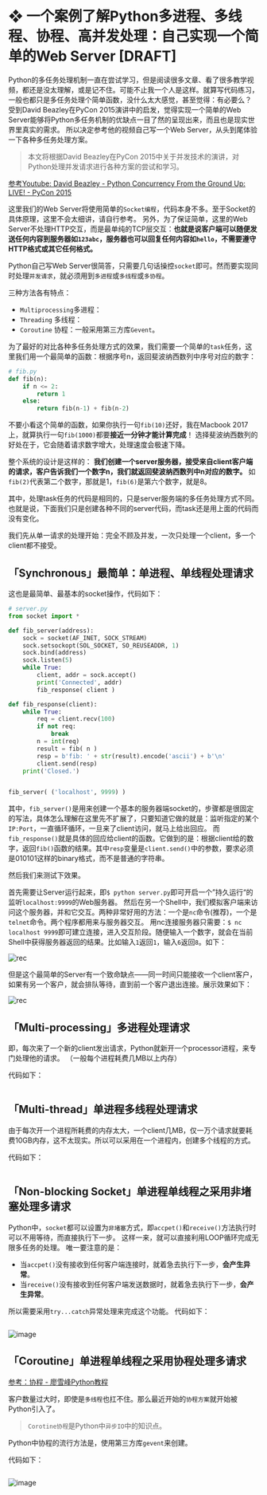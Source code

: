 # ❖ 一个案例了解Python多进程、多线程、协程、高并发处理：自己实现一个简单的Web Server [DRAFT]

Python的多任务处理机制一直在尝试学习，但是阅读很多文章、看了很多教学视频，都还是没太理解，或是记不住。可能不止我一个人是这样。就算写代码练习，一般也都只是多任务处理个简单函数，没什么太大感觉，甚至觉得：有必要么？
受到David Beazley在PyCon 2015演讲中的启发，觉得实现一个简单的Web Server能够将Python多任务机制的优缺点一目了然的呈现出来，而且也是现实世界里真实的需求。
所以决定参考他的视频自己写一个Web Server，从头到尾体验一下各种多任务处理方案。

> 本文将根据David Beazley在PyCon 2015中关于并发技术的演讲，对Python处理并发请求进行各种方案的尝试和学习。

[参考Youtube: David Beazley - Python Concurrency From the Ground Up: LIVE! - PyCon 2015](https://www.youtube.com/watch?v=MCs5OvhV9S4)

这里我们的Web Server将使用简单的`Socket编程`，代码本身不多。至于Socket的具体原理，这里不会太细讲，请自行参考。
另外，为了保证简单，这里的Web Server不处理HTTP交互，而是最单纯的TCP层交互：**也就是说客户端可以随便发送任何内容到服务器如`123abc`，服务器也可以回复任何内容如`hello`，不需要遵守HTTP格式或其它任何格式。**

Python自己写Web Server很简答，只需要几句话操控`socket`即可。然而要实现同时处理`并发请求`，就必须用到`多进程`或`多线程`或`多协程`。

三种方法各有特点：
- `Multiprocessing`多进程：
- `Threading` 多线程：
- `Coroutine` 协程：一般采用第三方库`Gevent`。


为了最好的对比各种多任务处理方式的效果，我们需要一个简单的`task`任务，这里我们用一个最简单的函数：根据序号n，返回斐波纳西数列中序号对应的数字：
```py
# fib.py
def fib(n):
    if n <= 2:
        return 1
    else:
        return fib(n-1) + fib(n-2)
```

不要小看这个简单的函数，如果你执行一句`fib(10)`还好，我在Macbook 2017上，就算执行一句`fib(1000)`都要**接近一分钟才能计算完成**！
选择斐波纳西数列的好处在于，它会随着请求数字增大，处理速度会极速下降。

整个系统的设计是这样的：
**我们创建一个server服务器，接受来自client客户端的请求，客户告诉我们一个数字n，我们就返回斐波纳西数列中n对应的数字。**
如`fib(2)`代表第二个数字，那就是1，`fib(6)`是第六个数字，就是8。

其中，处理task任务的代码是相同的，只是server服务端的多任务处理方式不同。也就是说，下面我们只是创建各种不同的server代码，而task还是用上面的代码而没有变化。

我们先从单一请求的处理开始：完全不顾及并发，一次只处理一个client，多一个client都不接受。



## 「Synchronous」最简单：单进程、单线程处理请求

这也是最简单、最基本的socket操作，代码如下：
```py
# server.py
from socket import *

def fib_server(address):
    sock = socket(AF_INET, SOCK_STREAM)
    sock.setsockopt(SOL_SOCKET, SO_REUSEADDR, 1)
    sock.bind(address)
    sock.listen(5)
    while True:
        client, addr = sock.accept()
        print('Connected', addr)
        fib_response( client )

def fib_response(client):
    while True:
        req = client.recv(100)
        if not req:
            break
        n = int(req)
        result = fib( n )
        resp = b'fib: ' + str(result).encode('ascii') + b'\n'
        client.send(resp)
    print('Closed.')


fib_server( ('localhost', 9999) )
```

其中，`fib_server()`是用来创建一个基本的服务器端socket的，步骤都是很固定的写法，具体怎么理解在这里先不扩展了，只要知道它做的就是：监听指定的某个`IP:Port`，一直循环循环，一旦来了client访问，就马上给出回应。
而`fib_response()`就是具体的回应给client的函数。它做到的是：根据client给的数字，返回`fib()`函数的结果。其中`resp`变量是`client.send()`中的参数，要求必须是010101这样的binary格式，而不是普通的字符串。

然后我们来测试下效果。

首先需要让Server运行起来，即`$ python server.py`即可开启一个”持久运行“的监听`localhost:9999`的Web服务器。
然后在另一个Shell中，我们模拟客户端来访问这个服务器，并和它交互。两种非常好用的方法：一个是`nc`命令(推荐)，一个是`telnet`命令。两个程序都用来与服务器交互。
用nc连接服务器只需要：`$ nc localhost 9999`即可建立连接，进入交互阶段。随便输入一个数字，就会在当前Shell中获得服务器返回的结果。比如输入`1`返回`1`，输入`6`返回`8`。如下：

![rec](https://user-images.githubusercontent.com/14041622/52897621-aaa0ab80-3211-11e9-8642-433b49bcb6f8.gif)

但是这个最简单的Server有一个致命缺点——同一时间只能接收一个client客户，如果有另一个客户，就会排队等待，直到前一个客户退出连接。展示效果如下：

![rec](https://user-images.githubusercontent.com/14041622/52898449-26eabd00-3219-11e9-81c7-9a7a64e0eadd.gif)



## 「Multi-processing」多进程处理请求

即，每次来了一个新的client发出请求，Python就新开一个processor进程，来专门处理他的请求。
（一般每个进程耗费几MB以上内存）

代码如下：
```py

```


## 「Multi-thread」单进程多线程处理请求

由于每次开一个进程所耗费的内存太大，一个client几MB，仅一万个请求就要耗费10GB内存，这不太现实。所以可以采用在一个进程内，创建多个线程的方式。

代码如下：
```py

```

## 「Non-blocking Socket」单进程单线程之采用非堵塞处理多请求

Python中，`socket`都可以设置为`非堵塞`方式，即`accpet()`和`receive()`方法执行时可以不用等待，而直接执行下一步。
这样一来，就可以直接利用LOOP循环完成无限多任务的处理。
唯一要注意的是：
- 当`accpet()`没有接收到任何客户端连接时，就着急去执行下一步，**会产生异常**。
- 当`receive()`没有接收到任何客户端发送数据时，就着急去执行下一步，**会产生异常**。

所以需要采用`try...catch`异常处理来完成这个功能。
代码如下：
```py

```
![image](https://user-images.githubusercontent.com/14041622/48495108-41a04500-e86a-11e8-8871-e5da03a39519.png)


## 「Coroutine」单进程单线程之采用协程处理多请求

[参考：协程 - 廖雪峰Python教程](https://www.liaoxuefeng.com/wiki/0014316089557264a6b348958f449949df42a6d3a2e542c000/001432090171191d05dae6e129940518d1d6cf6eeaaa969000)

客户数量过大时，即使是`多线程`也扛不住。那么最近开始的`协程方案`就开始被Python引入了。

> `Corotine协程`是Python中`异步IO`中的知识点。

Python中协程的流行方法是，使用第三方库`gevent`来创建。

代码如下：
```py

```
![image](https://user-images.githubusercontent.com/14041622/48495231-7f04d280-e86a-11e8-988e-23d57d860ad0.png)
